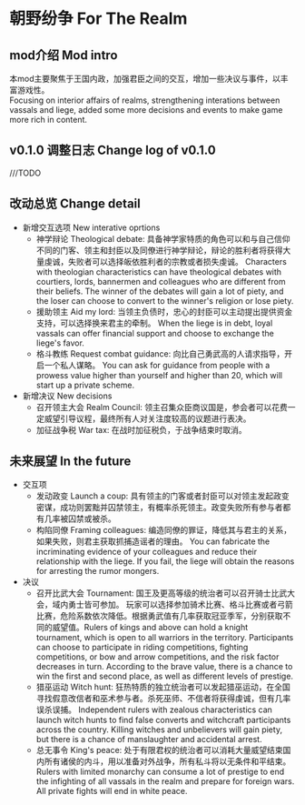 ﻿# **朝野纷争 For The Realm**
## mod介绍 Mod intro
本mod主要聚焦于王国内政，加强君臣之间的交互，增加一些决议与事件，以丰富游戏性。  
Focusing on interior affairs of realms, strengthening interations between vassals and liege, added some more decisions and events to make game more rich in content.
## v0.1.0 调整日志 Change log of v0.1.0
///TODO
## 改动总览 Change detail
+ 新增交互选项 New interative oprtions
  + 神学辩论 Theological debate: 具备神学家特质的角色可以和与自己信仰不同的门客、领主和封臣以及同僚进行神学辩论，辩论的胜利者将获得大量虔诚，失败者可以选择皈依胜利者的宗教或者损失虔诚。  Characters with theologian characteristics can have theological debates with courtiers, lords, bannermen and colleagues who are different from their beliefs. The winner of the debates will gain a lot of piety, and the loser can choose to convert to the winner's religion or lose piety.
  + 援助领主 Aid my lord: 当领主负债时，忠心的封臣可以主动提出提供资金支持，可以选择换来君主的牵制。  When the liege is in debt, loyal vassals can offer financial support and choose to exchange the liege's favor.
  + 格斗教练 Request combat guidance: 向比自己勇武高的人请求指导，开启一个私人谋略。  You can ask for guidance from people with a prowess value higher than yourself and higher than 20, which will start up a private scheme.
+ 新增决议 New decisions
  + 召开领主大会 Realm Council: 领主召集众臣商议国是，参会者可以花费一定威望引导议程，最终所有人对关注度较高的议题进行表决。
  + 加征战争税 War tax: 在战时加征税负，于战争结束时取消。
## 未来展望 In the future
+ 交互项
  + 发动政变 Launch a coup: 具有领主的门客或者封臣可以对领主发起政变密谋，成功则罢黜并囚禁领主，有概率杀死领主。政变失败所有参与者都有几率被囚禁或被杀。
  + 构陷同僚 Framing colleagues: 编造同僚的罪证，降低其与君主的关系，如果失败，则君主获取抓捕造谣者的理由。  You can fabricate the incriminating evidence of your colleagues and reduce their relationship with the liege. If you fail, the liege will obtain the reasons for arresting the rumor mongers.
+ 决议
  + 召开比武大会 Tournament: 国王及更高等级的统治者可以召开骑士比武大会，域内勇士皆可参加。  玩家可以选择参加骑术比赛、格斗比赛或者弓箭比赛，危险系数依次降低。根据勇武值有几率获取冠亚季军，分别获取不同的威望值。Rulers of kings and above can hold a knight tournament, which is open to all warriors in the territory. Participants can choose to participate in riding competitions, fighting competitions, or bow and arrow competitions, and the risk factor decreases in turn. According to the brave value, there is a chance to win the first and second place, as well as different levels of prestige.
  + 猎巫运动 Witch hunt: 狂热特质的独立统治者可以发起猎巫运动，在全国寻找假意改信者和巫术参与者。杀死巫师、不信者将获得虔诚，但有几率误杀误捕。  Independent rulers with zealous characteristics can launch witch hunts to find false converts and witchcraft participants across the country. Killing witches and unbelievers will gain piety, but there is a chance of manslaughter and accidental arrest.
  + 总无事令 King's peace: 处于有限君权的统治者可以消耗大量威望结束国内所有诸侯的内斗，用以准备对外战争，所有私斗将以无条件和平结束。  Rulers with limited monarchy can consume a lot of prestige to end the infighting of all vassals in the realm and prepare for foreign wars. All private fights will end in white peace.